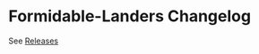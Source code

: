 # Formidable-Landers Changelog

See [Releases](https://github.com/FormidableLabs/formidable-landers/releases)
